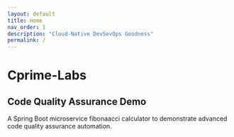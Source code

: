 ```yaml
---
layout: default
title: Home
nav_order: 1
description: "Cloud-Native DevSevOps Goodness"
permalink: /
---
```


# Cprime-Labs

## Code Quality Assurance Demo

A Spring Boot microservice fibonaacci calculator to demonstrate advanced code quality assurance automation.
